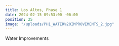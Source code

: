 ```yaml
---
title: Los Altos, Phase 1
date: 2024-02-15 09:53:00 -06:00
position: 25
image: "/uploads/PH1_WATER%20IMPROVEMENTS_2.jpg"
---
```


Water Improvements